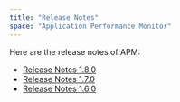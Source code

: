 ```yaml
---
title: "Release Notes"
space: "Application Performance Monitor"
---
```

Here are the release notes of APM:

*   [Release Notes 1.8.0](release-notes-1.8.0)
*   [Release Notes 1.7.0](release-notes-1.7.0)
*   [Release Notes 1.6.0](release-notes-1.6.0)
